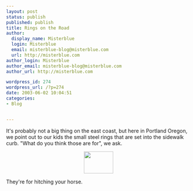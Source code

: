 ```yaml
---
layout: post
status: publish
published: publish
title: Rings on the Road
author:
  display_name: Misterblue
  login: Misterblue
  email: misterblue-blog@misterblue.com
  url: http://misterblue.com
author_login: Misterblue
author_email: misterblue-blog@misterblue.com
author_url: http://misterblue.com

wordpress_id: 274
wordpress_url: /?p=274
date: 2003-06-02 10:04:51
categories:
- Blog


---
```

<p>
It's probably not a big thing on the east coast, but here in Portland Oregon, we point out to our kids the small steel rings that are set into the sidewalk curb.  "What do you think those are for", we ask.
</p>
<center>
<a href="http://pics.misterblue.com/onepic/20030500-Misc//w640/h480/IMG_1084.jpg"
      target="onepic">
    <img src="http://pics.misterblue.com/20030500-Misc//80/60/IMG_1084.jpg"
            height="60" width="80" alt=""/>
</a>
</center>
<p>
They're for hitching your horse.
</p>
